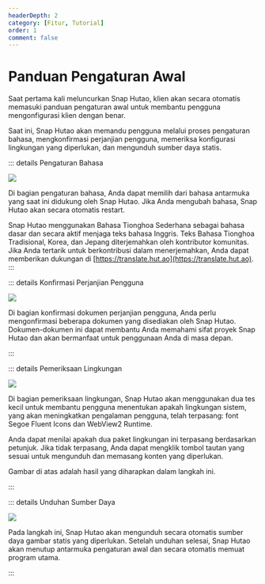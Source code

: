 ```yaml
---
headerDepth: 2
category: [Fitur, Tutorial]
order: 1
comment: false
---
```


# Panduan Pengaturan Awal

Saat pertama kali meluncurkan Snap Hutao, klien akan secara otomatis memasuki panduan pengaturan awal untuk membantu pengguna mengonfigurasi klien dengan benar.

Saat ini, Snap Hutao akan memandu pengguna melalui proses pengaturan bahasa, mengkonfirmasi perjanjian pengguna, memeriksa konfigurasi lingkungan yang diperlukan, dan mengunduh sumber daya statis.

::: details Pengaturan Bahasa

![](https://img.alicdn.com/imgextra/i1/1797064093/O1CN01wBgRV01g6dyC2bc62_!!1797064093.png_.webp)

Di bagian pengaturan bahasa, Anda dapat memilih dari bahasa antarmuka yang saat ini didukung oleh Snap Hutao. Jika Anda mengubah bahasa, Snap Hutao akan secara otomatis restart.

Snap Hutao menggunakan Bahasa Tionghoa Sederhana sebagai bahasa dasar dan secara aktif menjaga teks bahasa Inggris.
Teks Bahasa Tionghoa Tradisional, Korea, dan Jepang diterjemahkan oleh kontributor komunitas.
Jika Anda tertarik untuk berkontribusi dalam menerjemahkan, Anda dapat memberikan dukungan di [https://translate.hut.ao](https://translate.hut.ao).
:::

::: details Konfirmasi Perjanjian Pengguna

![](https://img.alicdn.com/imgextra/i4/1797064093/O1CN01Zv1EGr1g6dy8E1fpj_!!1797064093.png_.webp)

Di bagian konfirmasi dokumen perjanjian pengguna, Anda perlu mengonfirmasi beberapa dokumen yang disediakan oleh Snap Hutao.
Dokumen-dokumen ini dapat membantu Anda memahami sifat proyek Snap Hutao dan akan bermanfaat untuk penggunaan Anda di masa depan.

:::

::: details Pemeriksaan Lingkungan

![](https://img.alicdn.com/imgextra/i3/1797064093/O1CN01LYYIB41g6dyDFB6I9_!!1797064093.png_.webp)

Di bagian pemeriksaan lingkungan, Snap Hutao akan menggunakan dua tes kecil untuk membantu pengguna menentukan apakah lingkungan sistem, yang akan meningkatkan pengalaman pengguna, telah terpasang: font Segoe Fluent Icons dan WebView2 Runtime.

Anda dapat menilai apakah dua paket lingkungan ini terpasang berdasarkan petunjuk. Jika tidak terpasang, Anda dapat mengklik tombol tautan yang sesuai untuk mengunduh dan memasang konten yang diperlukan.

Gambar di atas adalah hasil yang diharapkan dalam langkah ini.

:::

::: details Unduhan Sumber Daya

![](https://img.alicdn.com/imgextra/i2/1797064093/O1CN01XlICiR1g6dyC7Qpy6_!!1797064093.png_.webp)

Pada langkah ini, Snap Hutao akan mengunduh secara otomatis sumber daya gambar statis yang diperlukan.
Setelah unduhan selesai, Snap Hutao akan menutup antarmuka pengaturan awal dan secara otomatis memuat program utama.

:::
